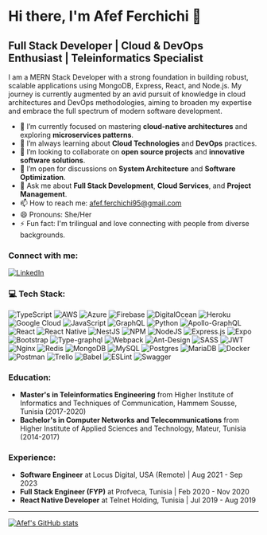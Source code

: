 # Hi there, I'm Afef Ferchichi 👋

## Full Stack Developer | Cloud & DevOps Enthusiast | Teleinformatics Specialist

I am a MERN Stack Developer with a strong foundation in building robust, scalable applications using MongoDB, Express, React, and Node.js. My journey is currently augmented by an avid pursuit of knowledge in cloud architectures and DevOps methodologies, aiming to broaden my expertise and embrace the full spectrum of modern software development.

- 🔭 I’m currently focused on mastering **cloud-native architectures** and exploring **microservices patterns**.
- 🌱 I’m always learning about **Cloud Technologies** and **DevOps** practices.
- 👯 I’m looking to collaborate on **open source projects** and **innovative software solutions**.
- 🤔 I’m open for discussions on **System Architecture** and **Software Optimization**.
- 💬 Ask me about **Full Stack Development**, **Cloud Services**, and **Project Management**.
- 📫 How to reach me: afef.ferchichi95@gmail.com
- 😄 Pronouns: She/Her
- ⚡ Fun fact: I'm trilingual and love connecting with people from diverse backgrounds.

### Connect with me:
[![LinkedIn][linkedin-shield]][linkedin-url]

<!-- Definitions for your social media icons -->
[linkedin-shield]: https://img.shields.io/badge/-LinkedIn-blue.svg?style=flat-square&logo=linkedin&logoColor=white
[linkedin-url]: https://www.linkedin.com/in/afef-ferchichi/

### 💻 Tech Stack:
![TypeScript](https://img.shields.io/badge/typescript-%23007ACC.svg?style=for-the-badge&logo=typescript&logoColor=white) ![AWS](https://img.shields.io/badge/AWS-%23FF9900.svg?style=for-the-badge&logo=amazon-aws&logoColor=white) ![Azure](https://img.shields.io/badge/azure-%230072C6.svg?style=for-the-badge&logo=azure-devops&logoColor=white) ![Firebase](https://img.shields.io/badge/firebase-%23039BE5.svg?style=for-the-badge&logo=firebase) ![DigitalOcean](https://img.shields.io/badge/DigitalOcean-%230167ff.svg?style=for-the-badge&logo=digitalOcean&logoColor=white) ![Heroku](https://img.shields.io/badge/heroku-%23430098.svg?style=for-the-badge&logo=heroku&logoColor=white) ![Google Cloud](https://img.shields.io/badge/Google%20Cloud-%234285F4.svg?style=for-the-badge&logo=google-cloud&logoColor=white) ![JavaScript](https://img.shields.io/badge/javascript-%23323330.svg?style=for-the-badge&logo=javascript&logoColor=%23F7DF1E) ![GraphQL](https://img.shields.io/badge/-GraphQL-E10098?style=for-the-badge&logo=graphql&logoColor=white) ![Python](https://img.shields.io/badge/python-3670A0?style=for-the-badge&logo=python&logoColor=ffdd54) ![Apollo-GraphQL](https://img.shields.io/badge/-ApolloGraphQL-311C87?style=for-the-badge&logo=apollo-graphql) ![React](https://img.shields.io/badge/react-%2320232a.svg?style=for-the-badge&logo=react&logoColor=%2361DAFB) ![React Native](https://img.shields.io/badge/react_native-%2320232a.svg?style=for-the-badge&logo=react&logoColor=%2361DAFB) ![NestJS](https://img.shields.io/badge/nestjs-%23E0234E.svg?style=for-the-badge&logo=nestjs&logoColor=white) ![NPM](https://img.shields.io/badge/NPM-%23000000.svg?style=for-the-badge&logo=npm&logoColor=white) ![NodeJS](https://img.shields.io/badge/node.js-6DA55F?style=for-the-badge&logo=node.js&logoColor=white)  ![Express.js](https://img.shields.io/badge/express.js-%23404d59.svg?style=for-the-badge&logo=express&logoColor=%2361DAFB) ![Expo](https://img.shields.io/badge/expo-1C1E24?style=for-the-badge&logo=expo&logoColor=#D04A37) ![Bootstrap](https://img.shields.io/badge/bootstrap-%23563D7C.svg?style=for-the-badge&logo=bootstrap&logoColor=white) ![Type-graphql](https://img.shields.io/badge/-TypeGraphQL-%23C04392?style=for-the-badge) ![Webpack](https://img.shields.io/badge/webpack-%238DD6F9.svg?style=for-the-badge&logo=webpack&logoColor=black) ![Ant-Design](https://img.shields.io/badge/-AntDesign-%230170FE?style=for-the-badge&logo=ant-design&logoColor=white) ![SASS](https://img.shields.io/badge/SASS-hotpink.svg?style=for-the-badge&logo=SASS&logoColor=white) ![JWT](https://img.shields.io/badge/JWT-black?style=for-the-badge&logo=JSON%20web%20tokens) ![Nginx](https://img.shields.io/badge/nginx-%23009639.svg?style=for-the-badge&logo=nginx&logoColor=white) ![Redis](https://img.shields.io/badge/redis-%23DD0031.svg?style=for-the-badge&logo=redis&logoColor=white) ![MongoDB](https://img.shields.io/badge/MongoDB-%234ea94b.svg?style=for-the-badge&logo=mongodb&logoColor=white) ![MySQL](https://img.shields.io/badge/mysql-%2300f.svg?style=for-the-badge&logo=mysql&logoColor=white) ![Postgres](https://img.shields.io/badge/postgres-%23316192.svg?style=for-the-badge&logo=postgresql&logoColor=white) ![MariaDB](https://img.shields.io/badge/MariaDB-003545?style=for-the-badge&logo=mariadb&logoColor=white) ![Docker](https://img.shields.io/badge/docker-%230db7ed.svg?style=for-the-badge&logo=docker&logoColor=white) ![Postman](https://img.shields.io/badge/Postman-FF6C37?style=for-the-badge&logo=postman&logoColor=white) ![Trello](https://img.shields.io/badge/Trello-%23026AA7.svg?style=for-the-badge&logo=Trello&logoColor=white)  ![Babel](https://img.shields.io/badge/Babel-F9DC3e?style=for-the-badge&logo=babel&logoColor=black) ![ESLint](https://img.shields.io/badge/ESLint-4B3263?style=for-the-badge&logo=eslint&logoColor=white) ![Swagger](https://img.shields.io/badge/-Swagger-%23Clojure?style=for-the-badge&logo=swagger&logoColor=white)


### Education:

- **Master's in Teleinformatics Engineering** from Higher Institute of Informatics and Techniques of Communication, Hammem Sousse, Tunisia (2017-2020)
- **Bachelor's in Computer Networks and Telecommunications** from Higher Institute of Applied Sciences and Technology, Mateur, Tunisia (2014-2017)

### Experience:

- **Software Engineer** at Locus Digital, USA (Remote) | Aug 2021 - Sep 2023
- **Full Stack Engineer (FYP)** at Profveca, Tunisia | Feb 2020 - Nov 2020
- **React Native Developer** at Telnet Holding, Tunisia | Jul 2019 - Aug 2019

---

[![Afef's GitHub stats](https://github-readme-stats.vercel.app/api?username=afefferhichi&show_icons=true)](https://github.com/anuraghazra/github-readme-stats)

<!-- Icons -->

[3.2]: https://raw.githubusercontent.com/MartinHeinz/MartinHeinz/master/linkedin-3-16.png (LinkedIn icon without padding)
[6.2]: https://raw.githubusercontent.com/MartinHeinz/MartinHeinz/master/github-16.png (GitHub icon without padding)

<!-- Links to your social media accounts -->

[3]: https://www.linkedin.com/in/afef-ferchichi/
[6]: https://github.com/afefferhichi
